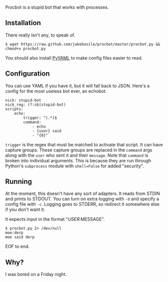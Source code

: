 Procbot is a stupid bot that works with processes.

## Installation

There really isn't any, to speak of.

    $ wget https://raw.github.com/jakebasile/procbot/master/procbot.py && chmod+x procbot.py

You should also install [PyYAML][] to make config files easier to read.

## Configuration

You can use YAML if you have it, but it will fall back to JSON. Here's a config for the most useless bot ever, an echobot.

    nick: stupid-bot
    nick_reg: (?:sb|stupid-bot)
    scripts:
        echo:
            trigger: ^(.*)$
            command:
                - echo
                - {user} said
                - "{0}"

`trigger` is the regex that must be matched to activate that script. It can have capture groups. These capture groups are replaced in the `command` args along with the `user` who sent it and their `message`. Note that `command` is broken into individual arguments. This is because they are run through Python's `subprocess` module with `shell=False` for added "security".

## Running

At the moment, this doesn't have any sort of adapters. It reads from STDIN and prints to STDOUT. You can turn on extra logging with `-d` and specify a config file with `-c`. Logging goes to STDERR, so redirect it somewhere else if you don't want it.

It expects input in the format "$USER:$MESSAGE". 

    $ procbot.py 2> /dev/null
    moe:derp
    moe said derp

EOF to end.

## Why?

I was bored on a Friday night.

[PyYAML]: http://pyyaml.org/wiki/PyYAML
